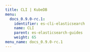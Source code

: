 ```yaml
---
title: CLI | KubeDB
menu:
  docs_0.9.0-rc.1:
    identifier: es-cli-elasticsearch
    name: CLI
    parent: es-elasticsearch-guides
    weight: 65
menu_name: docs_0.9.0-rc.1
---
```


